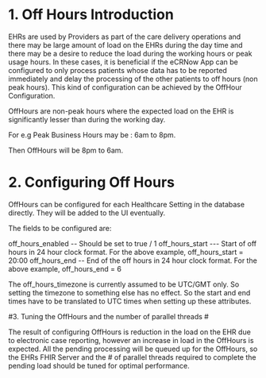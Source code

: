 # 1. Off Hours Introduction #

EHRs are used by Providers as part of the care delivery operations and there may be large amount of load on the EHRs during the day time and there may be a desire
to reduce the load during the working hours or peak usage hours. 
In these cases, it is beneficial if the eCRNow App can be configured to only process patients whose data has to be reported immediately and delay the processing of the other patients to 
off hours (non peak hours). This kind of configuration can be achieved by the OffHour Configuration.

OffHours are non-peak hours where the expected load on the EHR is significantly lesser than during the working day.

For e.g Peak Business Hours may be : 6am to 8pm.

Then OffHours will be 8pm to 6am.

# 2. Configuring Off Hours # 

OffHours can be configured for each Healthcare Setting in the database directly. They will be added to the UI eventually.

The fields to be configured are: 

off_hours_enabled -- Should be set to true / 1
off_hours_start --- Start of off hours in 24 hour clock format. For the above example, off_hours_start = 20:00
off_hours_end -- End of the off hours in 24 hour clock format. For the above example, off_hours_end = 6

The off_hours_timezone is currently assumed to be UTC/GMT only. So setting the timezone to something else has no effect.
So the start and end times have to be translated to UTC times when setting up these attributes.

#3. Tuning the OffHours and the number of parallel threads #

The result of configuring OffHours is reduction in the load on the EHR due to electronic case reporting, however an increase in load in the OffHours is expected.
All the pending processing will be queued up for the OffHours, so the EHRs FHIR Server and the # of parallel threads required to complete the 
pending load should be tuned for optimal performance.   

